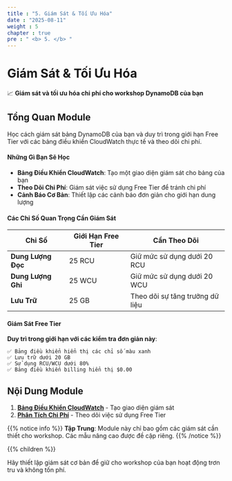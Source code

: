 ```yaml
---
title : "5. Giám Sát & Tối Ưu Hóa"
date : "2025-08-11"
weight : 5 
chapter : true
pre : " <b> 5. </b> "
---
```


# Giám Sát & Tối Ưu Hóa

📈 **Giám sát và tối ưu hóa chi phí cho workshop DynamoDB của bạn**

## Tổng Quan Module

Học cách giám sát bảng DynamoDB của bạn và duy trì trong giới hạn Free Tier với các bảng điều khiển CloudWatch thực tế và theo dõi chi phí.

#### Những Gì Bạn Sẽ Học

- **Bảng Điều Khiển CloudWatch**: Tạo một giao diện giám sát cho bảng của bạn
- **Theo Dõi Chi Phí**: Giám sát việc sử dụng Free Tier để tránh chi phí
- **Cảnh Báo Cơ Bản**: Thiết lập các cảnh báo đơn giản cho giới hạn dung lượng

#### Các Chỉ Số Quan Trọng Cần Giám Sát

| Chỉ Số | Giới Hạn Free Tier | Cần Theo Dõi |
|--------|---------------------|---------------|
| **Dung Lượng Đọc** | 25 RCU | Giữ mức sử dụng dưới 20 RCU |
| **Dung Lượng Ghi** | 25 WCU | Giữ mức sử dụng dưới 20 WCU |
| **Lưu Trữ** | 25 GB | Theo dõi sự tăng trưởng dữ liệu |

#### Giám Sát Free Tier

**Duy trì trong giới hạn với các kiểm tra đơn giản này**:

```
✅ Bảng điều khiển hiển thị các chỉ số màu xanh
✅ Lưu trữ dưới 20 GB
✅ Sử dụng RCU/WCU dưới 80%
✅ Bảng điều khiển billing hiển thị $0.00
```

## Nội Dung Module

1. **[Bảng Điều Khiển CloudWatch](5.1-cloudwatch-dashboards/)** - Tạo giao diện giám sát
2. **[Phân Tích Chi Phí](5.3-cost-analysis-optimization/)** - Theo dõi việc sử dụng Free Tier

{{% notice info %}}
**Tập Trung**: Module này chỉ bao gồm các giám sát cần thiết cho workshop. Các mẫu nâng cao được đề cập riêng.
{{% /notice %}}

{{% children %}}

Hãy thiết lập giám sát cơ bản để giữ cho workshop của bạn hoạt động trơn tru và không tốn phí.
